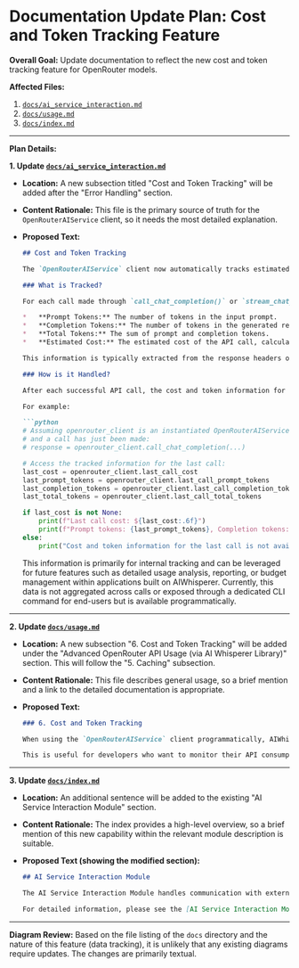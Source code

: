 # Documentation Update Plan: Cost and Token Tracking Feature

**Overall Goal:** Update documentation to reflect the new cost and token tracking feature for OpenRouter models.

**Affected Files:**

1. [`docs/ai_service_interaction.md`](docs/ai_service_interaction.md:1)
2. [`docs/usage.md`](docs/usage.md:1)
3. [`docs/index.md`](docs/index.md:1)

---

**Plan Details:**

**1. Update [`docs/ai_service_interaction.md`](docs/ai_service_interaction.md:1)**

* **Location:** A new subsection titled "Cost and Token Tracking" will be added after the "Error Handling" section.
* **Content Rationale:** This file is the primary source of truth for the `OpenRouterAIService` client, so it needs the most detailed explanation.
* **Proposed Text:**

    ```markdown
    ## Cost and Token Tracking

    The `OpenRouterAIService` client now automatically tracks estimated cost and token usage for interactions with OpenRouter models. This provides insights into API consumption.

    ### What is Tracked?

    For each call made through `call_chat_completion()` or `stream_chat_completion()` to an OpenRouter model, the following information is tracked:

    *   **Prompt Tokens:** The number of tokens in the input prompt.
    *   **Completion Tokens:** The number of tokens in the generated response.
    *   **Total Tokens:** The sum of prompt and completion tokens.
    *   **Estimated Cost:** The estimated cost of the API call, calculated based on the model's pricing and the token counts.

    This information is typically extracted from the response headers or body provided by the OpenRouter API.

    ### How is it Handled?

    After each successful API call, the cost and token information for that specific call is stored as attributes within the `OpenRouterAIService` instance. Developers using the library programmatically can access these values directly from the client object after a call completes.

    For example:

    ```python
    # Assuming openrouter_client is an instantiated OpenRouterAIService object
    # and a call has just been made:
    # response = openrouter_client.call_chat_completion(...)

    # Access the tracked information for the last call:
    last_cost = openrouter_client.last_call_cost 
    last_prompt_tokens = openrouter_client.last_call_prompt_tokens
    last_completion_tokens = openrouter_client.last_call_completion_tokens
    last_total_tokens = openrouter_client.last_call_total_tokens

    if last_cost is not None:
        print(f"Last call cost: ${last_cost:.6f}")
        print(f"Prompt tokens: {last_prompt_tokens}, Completion tokens: {last_completion_tokens}, Total: {last_total_tokens}")
    else:
        print("Cost and token information for the last call is not available (e.g., call failed or model doesn't provide it).")
    ```

    This information is primarily for internal tracking and can be leveraged for future features such as detailed usage analysis, reporting, or budget management within applications built on AIWhisperer. Currently, this data is not aggregated across calls or exposed through a dedicated CLI command for end-users but is available programmatically.

---

**2. Update [`docs/usage.md`](docs/usage.md:1)**

* **Location:** A new subsection "6. Cost and Token Tracking" will be added under the "Advanced OpenRouter API Usage (via AI Whisperer Library)" section. This will follow the "5. Caching" subsection.
* **Content Rationale:** This file describes general usage, so a brief mention and a link to the detailed documentation is appropriate.
* **Proposed Text:**

    ```markdown
    ### 6. Cost and Token Tracking

    When using the `OpenRouterAIService` client programmatically, AIWhisperer now tracks the estimated cost and token usage (prompt and completion) for each interaction with OpenRouter models. This information is stored within the `OpenRouterAIService` object after each call.

    This is useful for developers who want to monitor their API consumption. For detailed information on what is tracked, how it's handled, and how to access this data programmatically, please refer to the "Cost and Token Tracking" section in the [AI Service Interaction Module Documentation](ai_service_interaction.md).
    ```

---

**3. Update [`docs/index.md`](docs/index.md:1)**

* **Location:** An additional sentence will be added to the existing "AI Service Interaction Module" section.
* **Content Rationale:** The index provides a high-level overview, so a brief mention of this new capability within the relevant module description is suitable.
* **Proposed Text (showing the modified section):**

    ```markdown
    ## AI Service Interaction Module

    The AI Service Interaction Module handles communication with external AI services, including sending prompts and processing streaming responses from providers like OpenRouter. It also includes capabilities for tracking the cost and token usage associated with these API calls.

    For detailed information, please see the [AI Service Interaction Module Documentation](ai_service_interaction.md).
    ```

---

**Diagram Review:**
Based on the file listing of the `docs` directory and the nature of this feature (data tracking), it is unlikely that any existing diagrams require updates. The changes are primarily textual.

